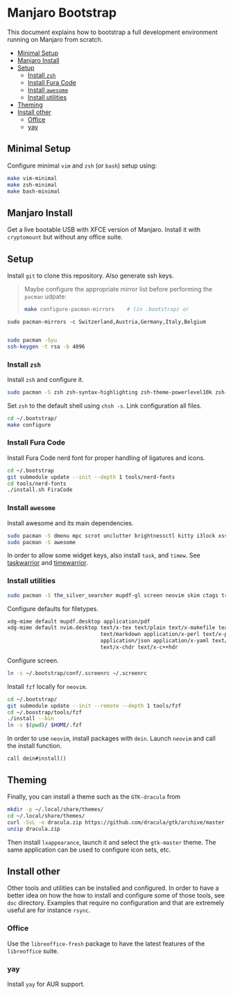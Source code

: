 # Manjaro Bootstrap

This document explains how to bootstrap a full development environment running on Manjaro from
scratch.

* [Minimal Setup](#minimal-setup)
* [Manjaro Install](#manjaro-install)
* [Setup](#setup)
  * [Install `zsh`](#install-`zsh`)
  * [Install Fura Code](#install-fura-code)
  * [Install `awesome`](#install-`awesome`)
  * [Install utilities](#install-utilities)
* [Theming](#theming)
* [Install other](#install-other)
  * [Office](#office)
  * [yay](#yay)

## Minimal Setup

Configure minimal `vim` and `zsh` (or `bash`) setup using:

```sh
make vim-minimal
make zsh-minimal
make bash-minimal
```

## Manjaro Install

Get a live bootable USB with XFCE version of Manjaro. Install it with `cryptomount` but without any
office suite.

## Setup

Install `git` to clone this repository. Also generate ssh keys.

> Maybe configure the appropriate mirror list before performing the `pacman` udpate:
>
> ```sh
> make configure-pacman-mirrors    # (in .bootstrap) or
	sudo pacman-mirrors -c Switzerland,Austria,Germany,Italy,Belgium
> ```

```sh
sudo pacman -Syu
ssh-keygen -t rsa -b 4096
```

### Install `zsh`

Install `zsh` and configure it.

```sh
sudo pacman -S zsh zsh-syntax-highlighting zsh-theme-powerlevel10k zsh-completions zsh-autosuggestions
```

Set `zsh` to the default shell using `chsh -s`. Link configuration all files.

```sh
cd ~/.bootstrap/
make configure
```

### Install Fura Code

Install Fura Code nerd font for proper handling of ligatures and icons.

```sh
cd ~/.bootstrap
git submodule update --init --depth 1 tools/nerd-fonts
cd tools/nerd-fonts
./install.sh FiraCode
```

### Install `awesome`

Install awesome and its main dependencies.

```sh
sudo pacman -S dmenu mpc scrot unclutter brightnessctl kitty i3lock xss-lock xsel youtube-dl
sudo pacman -S awesome
```

In order to allow some widget keys, also install `task`, and `timew`. See [taskwarrior](doc/task.md)
and [timewarrior](doc/timew.md).


### Install utilities

```sh
sudo pacman -S the_silver_searcher mupdf-gl screen neovim skim ctags tree
```

Configure defaults for filetypes.

```zsh
xdg-mime default mupdf.desktop application/pdf
xdg-mime default nvim.desktop text/x-tex text/plain text/x-makefile text/rust text/x-log \
                              text/markdown application/x-perl text/x-python text/x-java \
                              application/json application/x-yaml text/x-csrc text/x-c++src \
                              text/x-chdr text/x-c++hdr
```

Configure screen.

```sh
ln -s ~/.bootstrap/conf/.screenrc ~/.screenrc
```

Install `fzf` locally for `neovim`.

```sh
cd ~/.bootstrap/
git submodule update --init --remote --depth 1 tools/fzf
cd ~/.boostrap/tools/fzf
./install --bin
ln -s $(pwd)/ $HOME/.fzf
```

In order to use `neovim`, install packages with `dein`. Launch `neovim` and call the install
function.

```viml
call dein#install()
```

## Theming

Finally, you can install a theme such as the `GTK-dracula` from

```sh
mkdir -p ~/.local/share/themes/
cd ~/.local/share/themes/
curl -SsL -o dracula.zip https://github.com/dracula/gtk/archive/master.zip
unzip dracula.zip
```

Then install `lxappearance`, launch it and select the `gtk-master` theme. The same application can
be used to configure icon sets, etc.


## Install other

Other tools and utilities can be installed and configured. In order to have a better idea on how the
how to install and configure some of those tools, see `doc` directory. Examples that require no
configuration and that are extremely useful are for instance `rsync`.

### Office

Use the `libreoffice-fresh` package to have the latest features of the `libreoffice` suite.

### yay

Install `yay` for AUR support.
